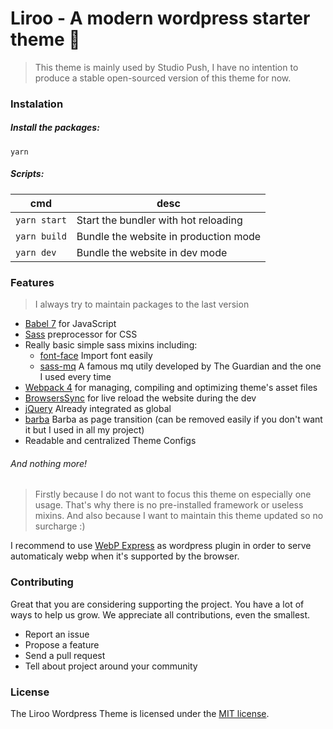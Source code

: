 # Liroo - A modern wordpress starter theme 🌼

> This theme is mainly used by Studio Push, I have no intention to produce a stable open-sourced version of this theme for now.

### Instalation

##### Install the packages:

`yarn`

##### Scripts:

| cmd  | desc |
| ------------- | ------------- |
| `yarn start`  | Start the bundler with hot reloading  |
| `yarn build`  | Bundle the website in production mode  |
| `yarn dev`  | Bundle the website in dev mode  |

### Features

> I always try to maintain packages to the last version

- [Babel 7](https://babeljs.io/learn-es2015/) for JavaScript
- [Sass](http://sass-lang.com/) preprocessor for CSS
- Really basic simple sass mixins including:
   + [font-face](https://gist.github.com/jonathantneal/d0460e5c2d5d7f9bc5e6) Import font easily
   + [sass-mq](https://github.com/sass-mq/sass-mq) A famous mq utily developed by The Guardian and the one I used every time
- [Webpack 4](https://webpack.js.org/) for managing, compiling and optimizing theme's asset files
- [BrowsersSync](https://github.com/Va1/browser-sync-webpack-plugin) for live reload the website during the dev
- [jQuery](https://jquery.com/) Already integrated as global
- [barba](https://barba.js.org/docs/v2/user/) Barba as page transition (can be removed easily if you don't want it but I used in all my project)
- Readable and centralized Theme Configs
###### And nothing more!

> Firstly because I do not want to focus this theme on especially one usage. That's why there is no pre-installed framework or useless mixins.
> And also because I want to maintain this theme updated so no surcharge :)

I recommend to use [WebP Express](https://fr.wordpress.org/plugins/webp-express/) as wordpress plugin in order to serve automaticaly webp when it's supported by the browser.

### Contributing

Great that you are considering supporting the project. You have a lot of ways to help us grow. We appreciate all contributions, even the smallest.

- Report an issue
- Propose a feature
- Send a pull request
- Tell about project around your community

### License

The Liroo Wordpress Theme is licensed under the [MIT license](http://opensource.org/licenses/MIT).
